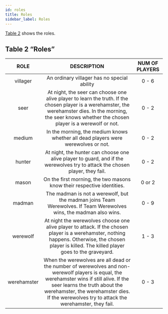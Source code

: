 ```yaml
---
id: roles
title: Roles
sidebar_label: Roles
---
```

[Table 2](#table-2-roles) shows the roles.

## Table 2 “Roles”

|ROLE|DESCRIPTION|NUM OF PLAYERS|
|:--:|:---------:|:------------:|
|villager|An ordinary villager has no special ability|0 - 6|
|seer|At night, the seer can choose one alive player to learn the truth. If the chosen player is a werehamster, the werehamster dies. In the morning, the seer knows whether the chosen player is a werewolf or not.|0 - 2|
|medium|In the morning, the medium knows whether all dead players were werewolves or not.|0 - 2|
|hunter|At night, the hunter can choose one alive player to guard, and if the werewolves try to attack the chosen player, they fail.|0 - 2|
|mason|On the first morning, the two masons know their respective identities.|0 or 2|
|madman|The madman is not a werewolf, but the madman joins Team Werewolves. If Team Werewolves wins, the madman also wins.|0 - 9|
|werewolf|At night the werewolves choose one alive player to attack. If the chosen player is a werehamster, nothing happens. Otherwise, the chosen player is killed. The killed player goes to the graveyard.|1 - 3|
|werehamster|When the werewolves are all dead or the number of werewolves and non-werewolf players is equal, the werehamster wins if still alive. If the seer learns the truth about the werehamster, the werehamster dies. If the werewolves try to attack the werehamster, they fail.|0 - 3|